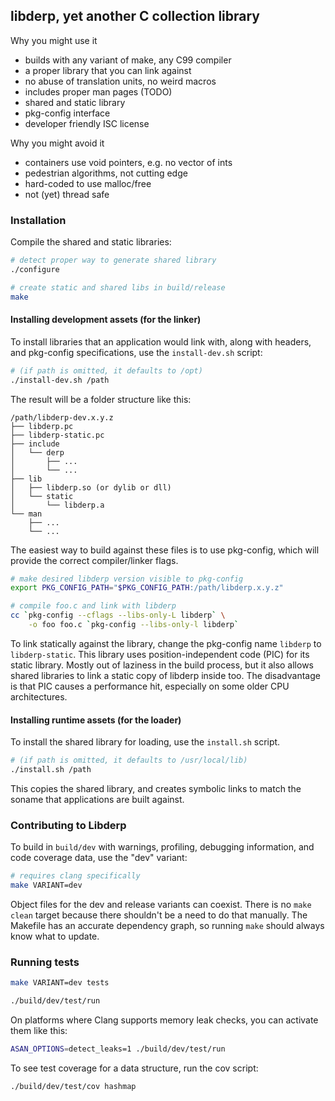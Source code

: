 ## libderp, yet another C collection library

Why you might use it

* builds with any variant of make, any C99 compiler
* a proper library that you can link against
* no abuse of translation units, no weird macros
* includes proper man pages (TODO)
* shared and static library
* pkg-config interface
* developer friendly ISC license

Why you might avoid it

* containers use void pointers, e.g. no vector of ints
* pedestrian algorithms, not cutting edge
* hard-coded to use malloc/free
* not (yet) thread safe

### Installation

Compile the shared and static libraries:

```sh
# detect proper way to generate shared library
./configure

# create static and shared libs in build/release
make
```

#### Installing development assets (for the linker)

To install libraries that an application would link with, along with headers,
and pkg-config specifications, use the `install-dev.sh` script:

```sh
# (if path is omitted, it defaults to /opt)
./install-dev.sh /path
```

The result will be a folder structure like this:

```
/path/libderp-dev.x.y.z
├── libderp.pc
├── libderp-static.pc
├── include
│   └── derp
│       ├── ...
│       └── ...
├── lib
│   ├── libderp.so (or dylib or dll)
│   └── static
│       └── libderp.a
└── man
    ├── ...
    └── ...
```

The easiest way to build against these files is to use pkg-config, which will
provide the correct compiler/linker flags.

```sh
# make desired libderp version visible to pkg-config
export PKG_CONFIG_PATH="$PKG_CONFIG_PATH:/path/libderp.x.y.z"

# compile foo.c and link with libderp
cc `pkg-config --cflags --libs-only-L libderp` \
	-o foo foo.c `pkg-config --libs-only-l libderp`
```

To link statically against the library, change the pkg-config name `libderp` to
`libderp-static`. This library uses position-independent code (PIC) for its
static library. Mostly out of laziness in the build process, but it also allows
shared libraries to link a static copy of libderp inside too. The disadvantage
is that PIC causes a performance hit, especially on some older CPU
architectures.

#### Installing runtime assets (for the loader)

To install the shared library for loading, use the `install.sh` script.

```sh
# (if path is omitted, it defaults to /usr/local/lib)
./install.sh /path
```

This copies the shared library, and creates symbolic links to match the soname
that applications are built against.

### Contributing to Libderp

To build in `build/dev` with warnings, profiling, debugging information, and
code coverage data, use the "dev" variant:

```sh
# requires clang specifically
make VARIANT=dev
```

Object files for the dev and release variants can coexist. There is no `make
clean` target because there shouldn't be a need to do that manually. The
Makefile has an accurate dependency graph, so running `make` should always know
what to update.

### Running tests

```sh
make VARIANT=dev tests

./build/dev/test/run
```

On platforms where Clang supports memory leak checks, you can activate them
like this:

```sh
ASAN_OPTIONS=detect_leaks=1 ./build/dev/test/run
```

To see test coverage for a data structure, run the cov script:

```sh
./build/dev/test/cov hashmap
```
